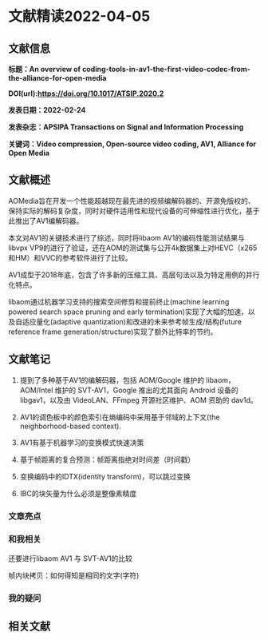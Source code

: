 # 文献精读2022-04-05

## 文献信息

**标题：An overview of coding-tools-in-av1-the-first-video-codec-from-the-alliance-for-open-media**

**DOI(url):https://doi.org/10.1017/ATSIP.2020.2**

**发表日期：2022-02-24**

**发表杂志：APSIPA Transactions on Signal and Information Processing**

**关键词：Video compression, Open-source video coding, AV1, Alliance for Open Media**

## 文献概述
AOMedia旨在开发一个性能超越现在最先进的视频编解码器的、开源免版权的、保持实际的解码复杂度，同时对硬件适用性和现代设备的可伸缩性进行优化，基于此推出了AV1编解码器。  

本文对AV1的关键技术进行了综述，同时将libaom AV1的编码性能测试结果与libvpx VP9的进行了验证，还在AOM的测试集与公开4k数据集上对HEVC（x265和HM）和VVC的参考软件进行了比较。  

AV1成型于2018年底，包含了许多新的压缩工具、高层句法以及为特定用例的并行化特点。  

libaom通过机器学习支持的搜索空间修剪和提前终止(machine learning powered search space pruning and early termination)实现了大幅的加速，以及自适应量化(adaptive quantization)和改进的未来参考帧生成/结构(future reference frame generation/structure)实现了额外比特率的节约。  

## 文献笔记
1. 提到了多种基于AV1的编解码器，包括 AOM/Google 维护的 libaom，AOM/Intel 维护的 SVT-AV1，Google 推出的尤其面向 Android 设备的 libgav1，以及由 VideoLAN、FFmpeg 开源社区维护、AOM 资助的 dav1d。

2. AV1的调色板中的颜色索引在熵编码中采用基于邻域的上下文(the neighborhood-based context).  

3. AV1有基于机器学习的变换模式快速决策  

4. 基于帧距离的复合预测：帧距离指绝对时间差（时间戳）


5. 变换编码中的IDTX(identity transform)，可以跳过变换


6. IBC的块矢量为什么必须是整像素精度


### **文章亮点**

### **和我相关**
还要进行libaom AV1 与 SVT-AV1的比较  

帧内块拷贝：如何得知是相同的文字(字符)

### **我的疑问**

## 相关文献